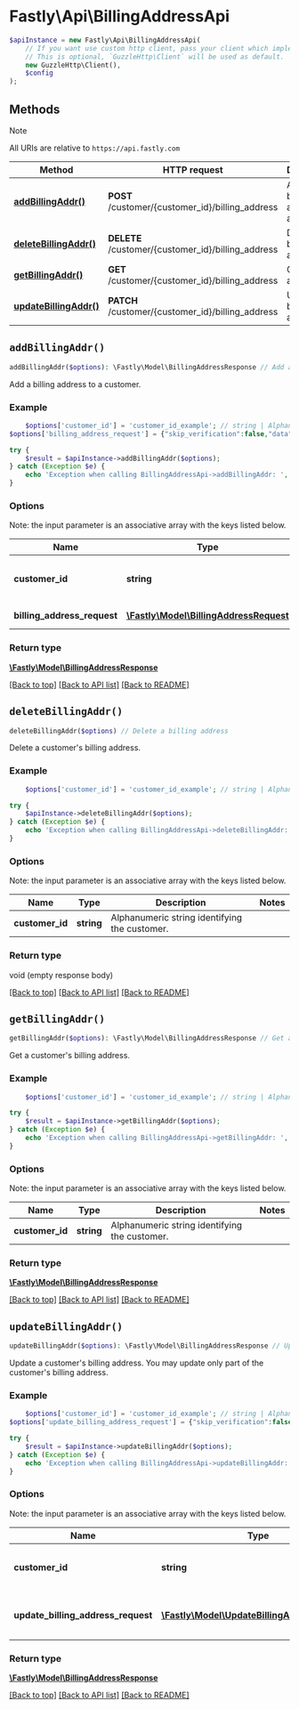 # Fastly\Api\BillingAddressApi


```php
$apiInstance = new Fastly\Api\BillingAddressApi(
    // If you want use custom http client, pass your client which implements `GuzzleHttp\ClientInterface`.
    // This is optional, `GuzzleHttp\Client` will be used as default.
    new GuzzleHttp\Client(),
    $config
);
```

## Methods

> [!NOTE]
> All URIs are relative to `https://api.fastly.com`

Method | HTTP request | Description
------ | ------------ | -----------
[**addBillingAddr()**](BillingAddressApi.md#addBillingAddr) | **POST** /customer/{customer_id}/billing_address | Add a billing address to a customer
[**deleteBillingAddr()**](BillingAddressApi.md#deleteBillingAddr) | **DELETE** /customer/{customer_id}/billing_address | Delete a billing address
[**getBillingAddr()**](BillingAddressApi.md#getBillingAddr) | **GET** /customer/{customer_id}/billing_address | Get a billing address
[**updateBillingAddr()**](BillingAddressApi.md#updateBillingAddr) | **PATCH** /customer/{customer_id}/billing_address | Update a billing address


## `addBillingAddr()`

```php
addBillingAddr($options): \Fastly\Model\BillingAddressResponse // Add a billing address to a customer
```

Add a billing address to a customer.

### Example
```php
    $options['customer_id'] = 'customer_id_example'; // string | Alphanumeric string identifying the customer.
$options['billing_address_request'] = {"skip_verification":false,"data":{"type":"billing_address","attributes":{"address_1":"80719 Dorothea Mountain","address_2":"Apt. 652","city":"New Rasheedville","state":"DE","country":"US","postal_code":"53538-5902"}}}; // \Fastly\Model\BillingAddressRequest | Billing address

try {
    $result = $apiInstance->addBillingAddr($options);
} catch (Exception $e) {
    echo 'Exception when calling BillingAddressApi->addBillingAddr: ', $e->getMessage(), PHP_EOL;
}
```

### Options

Note: the input parameter is an associative array with the keys listed below.

Name | Type | Description  | Notes
------------- | ------------- | ------------- | -------------
**customer_id** | **string** | Alphanumeric string identifying the customer. |
**billing_address_request** | [**\Fastly\Model\BillingAddressRequest**](../Model/BillingAddressRequest.md) | Billing address | [optional]

### Return type

[**\Fastly\Model\BillingAddressResponse**](../Model/BillingAddressResponse.md)

[[Back to top]](#) [[Back to API list]](../../README.md#endpoints)
[[Back to README]](../../README.md)

## `deleteBillingAddr()`

```php
deleteBillingAddr($options) // Delete a billing address
```

Delete a customer's billing address.

### Example
```php
    $options['customer_id'] = 'customer_id_example'; // string | Alphanumeric string identifying the customer.

try {
    $apiInstance->deleteBillingAddr($options);
} catch (Exception $e) {
    echo 'Exception when calling BillingAddressApi->deleteBillingAddr: ', $e->getMessage(), PHP_EOL;
}
```

### Options

Note: the input parameter is an associative array with the keys listed below.

Name | Type | Description  | Notes
------------- | ------------- | ------------- | -------------
**customer_id** | **string** | Alphanumeric string identifying the customer. |

### Return type

void (empty response body)

[[Back to top]](#) [[Back to API list]](../../README.md#endpoints)
[[Back to README]](../../README.md)

## `getBillingAddr()`

```php
getBillingAddr($options): \Fastly\Model\BillingAddressResponse // Get a billing address
```

Get a customer's billing address.

### Example
```php
    $options['customer_id'] = 'customer_id_example'; // string | Alphanumeric string identifying the customer.

try {
    $result = $apiInstance->getBillingAddr($options);
} catch (Exception $e) {
    echo 'Exception when calling BillingAddressApi->getBillingAddr: ', $e->getMessage(), PHP_EOL;
}
```

### Options

Note: the input parameter is an associative array with the keys listed below.

Name | Type | Description  | Notes
------------- | ------------- | ------------- | -------------
**customer_id** | **string** | Alphanumeric string identifying the customer. |

### Return type

[**\Fastly\Model\BillingAddressResponse**](../Model/BillingAddressResponse.md)

[[Back to top]](#) [[Back to API list]](../../README.md#endpoints)
[[Back to README]](../../README.md)

## `updateBillingAddr()`

```php
updateBillingAddr($options): \Fastly\Model\BillingAddressResponse // Update a billing address
```

Update a customer's billing address. You may update only part of the customer's billing address.

### Example
```php
    $options['customer_id'] = 'customer_id_example'; // string | Alphanumeric string identifying the customer.
$options['update_billing_address_request'] = {"skip_verification":false,"data":{"type":"billing_address","id":"3DTWpamEUGISvrUiDWkesQ","attributes":{"state":"DE"}}}; // \Fastly\Model\UpdateBillingAddressRequest | One or more billing address attributes

try {
    $result = $apiInstance->updateBillingAddr($options);
} catch (Exception $e) {
    echo 'Exception when calling BillingAddressApi->updateBillingAddr: ', $e->getMessage(), PHP_EOL;
}
```

### Options

Note: the input parameter is an associative array with the keys listed below.

Name | Type | Description  | Notes
------------- | ------------- | ------------- | -------------
**customer_id** | **string** | Alphanumeric string identifying the customer. |
**update_billing_address_request** | [**\Fastly\Model\UpdateBillingAddressRequest**](../Model/UpdateBillingAddressRequest.md) | One or more billing address attributes | [optional]

### Return type

[**\Fastly\Model\BillingAddressResponse**](../Model/BillingAddressResponse.md)

[[Back to top]](#) [[Back to API list]](../../README.md#endpoints)
[[Back to README]](../../README.md)
